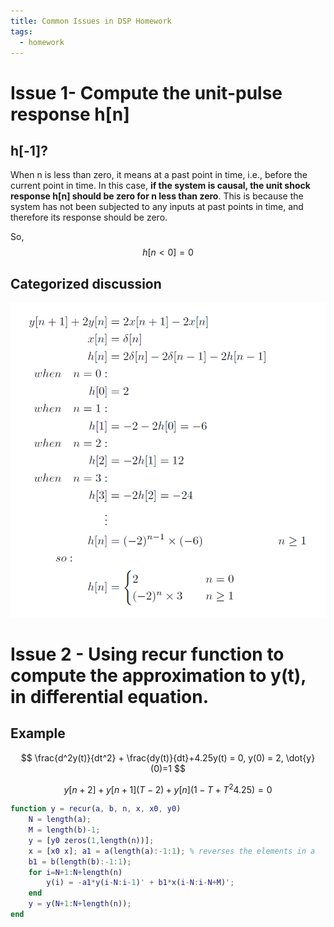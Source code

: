 ```yaml
---
title: Common Issues in DSP Homework
tags:
  - homework
---
```


# Issue 1- Compute the unit-pulse response h[n]

## h[-1]?

When n is less than zero, it means at a past point in time, i.e., before the current point in time. In this case, **if the system is causal, the unit shock response h[n] should be zero for n less than zero**. This is because the system has not been subjected to any inputs at past points in time, and therefore its response should be zero.

So,
$$
h[n < 0] = 0
$$
## Categorized discussion

![](tmp_script/attachments/Pasted%20image%2020231112222852.png)

# Issue 2 - Using recur function to compute the approximation to y(t), in differential equation.


## Example

$$
\frac{d^2y(t)}{dt^2} + \frac{dy(t)}{dt}+4.25y(t) = 0, y(0) = 2, \dot{y}(0)=1
$$

$$
y[n+2] + y[n+1](T-2) +y[n](1-T+T^2 4.25) = 0
$$

```matlab
function y = recur(a, b, n, x, x0, y0)
	N = length(a); 
	M = length(b)-1;
	y = [y0 zeros(1,length(n))]; 
	x = [x0 x]; a1 = a(length(a):-1:1); % reverses the elements in a 
	b1 = b(length(b):-1:1); 
	for i=N+1:N+length(n)
		y(i) = -a1*y(i-N:i-1)' + b1*x(i-N:i-N+M)'; 
	end 
	y = y(N+1:N+length(n)); 
end
```


